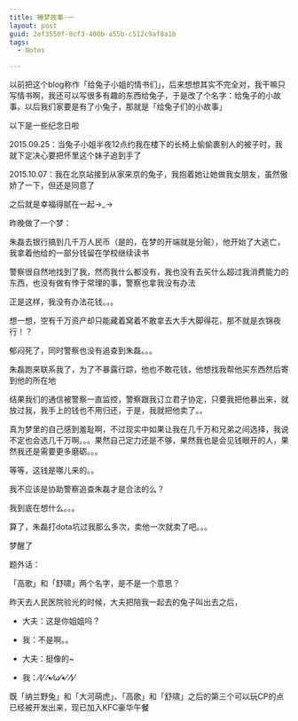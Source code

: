 ```yaml
---
title: 睡梦故事·一
layout: post
guid: 2ef3550f-8cf3-400b-a55b-c512c9af8a1b
tags:
  - Notes

---
```


以前把这个blog称作「给兔子小姐的情书们」，后来想想其实不完全对，我干嘛只写情书啊，我还可以写很多有趣的东西给兔子，于是改了个名字：给兔子的小故事。以后我们家要是有了小兔子，那就是「给兔子们的小故事」

以下是一些纪念日啦

2015.09.25：当兔子小姐半夜12点约我在楼下的长椅上偷偷裹别人的被子时，我就下定决心要把怀里这个妹子追到手了

2015.10.07：我在北京站接到从家来京的兔子，我抱着她让她做我女朋友，虽然傲娇了一下，但还是同意了

之后就是幸福得腻在一起→_→

昨晚做了一个梦：

朱磊去银行搞到几千万人民币（是的，在梦的开端就是分赃），他开始了大逃亡，我拿着他给的一部分钱留在学校继续读书

警察很自然地找到了我，然而我什么都没有，我也没有去买什么超过我消费能力的东西，也没有做有悖于常理的事，警察也拿我没有办法

正是这样，我没有办法花钱。。。

想一想，空有千万资产却只能藏着窝着不敢拿去大手大脚得花，那不就是衣锦夜行！？

郁闷死了，同时警察也没有追查到朱磊。。。

朱磊跑来联系我了，为了不暴露行踪，他也不敢花钱，他想找我帮他买东西然后寄到他的所在地

结果我们的通信被警察一直监控，警察跟我订立君子协定，只要我把他暴出来，就放过我，我手上的钱也不用归还，于是，我就把他卖了。。

真为梦里的自己感到羞耻啊，不过现实中如果让我在几千万和兄弟之间选择，我说不定也会选几千万啊。。。果然自己定力还是不够，果然我也是会见钱眼开的人，果然我还是需要更多磨砺。。。

等等，这钱是哪儿来的。。

我不应该是协助警察追查朱磊才是合法的么？

我到底在想什么。。。

算了，朱磊打dota坑过我那么多次，卖他一次就卖了吧。。。

梦醒了

题外话：

「高歌」和「舒啸」两个名字，是不是一个意思？

昨天去人民医院验光的时候，大夫把陪我一起去的兔子叫出去之后，

- 大夫：这是你姐姐吗？

- 我：不是啊。。

- 大夫：挺像的~

- 我：⁄(⁄ ⁄•⁄ω⁄•⁄ ⁄)⁄

既「纳兰野兔」和「大河萌虎」、「高歌」和「舒啸」之后的第三个可以玩CP的点已经被开发出来，现已加入KFC豪华午餐